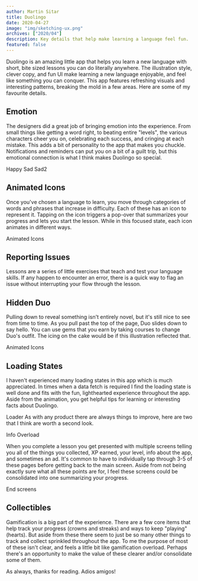 ```yaml
---
author: Martin Sitar
title: Duolingo
date: 2020-04-27
image: "img/sketching-ux.png"
archives: ["2020/04"]
description: Key details that help make learning a language feel fun.
featured: false
---
```


Duolingo is an amazing little app that helps you learn a new language with short, bite sized lessons you can do literally anywhere. The illustration style, clever copy, and fun UI make learning a new language enjoyable, and feel like something you can conquer. This app features refreshing visuals and interesting patterns, breaking the mold in a few areas. Here are some of my favourite details.

## Emotion
The designers did a great job of bringing emotion into the experience. From small things like getting a word right, to beating entire "levels", the various characters cheer you on, celebrating each success, and cringing at each mistake. This adds a bit of personality to the app that makes you chuckle. Notifications and reminders can put you on a bit of a guilt trip, but this emotional connection is what I think makes Duolingo so special.

Happy
Sad
Sad2
## Animated Icons
Once you've chosen a language to learn, you move through categories of words and phrases that increase in difficulty. Each of these has an icon to represent it. Tapping on the icon triggers a pop-over that summarizes your progress and lets you start the lesson. While in this focused state, each icon animates in different ways.

Animated Icons
## Reporting Issues
Lessons are a series of little exercises that teach and test your language skills. If any happen to encounter an error, there is a quick way to flag an issue without interrupting your flow through the lesson.


## Hidden Duo
Pulling down to reveal something isn't entirely novel, but it's still nice to see from time to time. As you pull past the top of the page, Duo slides down to say hello. You can use gems that you earn by taking courses to change Duo's outfit. The icing on the cake would be if this illustration reflected that.

Animated Icons
## Loading States
I haven't experienced many loading states in this app which is much appreciated. In times when a data fetch is required I find the loading state is well done and fits with the fun, lighthearted experience throughout the app. Aside from the animation, you get helpful tips for learning or interesting facts about Duolingo.

Loader
As with any product there are always things to improve, here are two that I think are worth a second look.

Info Overload

When you complete a lesson you get presented with multiple screens telling you all of the things you collected, XP earned, your level, info about the app, and sometimes an ad. It's common to have to individually tap through 3-5 of these pages before getting back to the main screen. Aside from not being exactly sure what all these points are for, I feel these screens could be consolidated into one summarizing your progress.

End screens
## Collectibles
Gamification is a big part of the experience. There are a few core items that help track your progress (crowns and streaks) and ways to keep "playing" (hearts). But aside from these there seem to just be so many other things to track and collect sprinkled throughout the app. To me the purpose of most of these isn't clear, and feels a little bit like gamification overload. Perhaps there's an opportunity to make the value of these clearer and/or consolidate some of them.


As always, thanks for reading. Adios amigos!